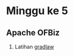 # Minggu ke 5
## Apache OFBiz

1. Latihan [gradlaw](https://github.com/XabaraNeanthal/tekn-cloud-computing/blob/master/minggu-05/gambar-01.png)

